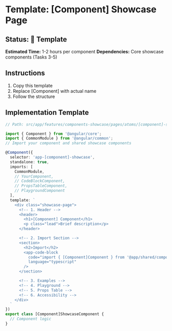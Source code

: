 # Template: [Component] Showcase Page

## Status: 🔴 Template
**Estimated Time:** 1-2 hours per component
**Dependencies:** Core showcase components (Tasks 3-5)

## Instructions
1. Copy this template
2. Replace [Component] with actual name
3. Follow the structure

## Implementation Template

```typescript
// Path: src/app/features/components-showcase/pages/atoms/[component]-showcase.component.ts

import { Component } from '@angular/core';
import { CommonModule } from '@angular/common';
// Import your component and shared showcase components

@Component({
  selector: 'app-[component]-showcase',
  standalone: true,
  imports: [
    CommonModule,
    // YourComponent,
    // CodeBlockComponent,
    // PropsTableComponent,
    // PlaygroundComponent
  ],
  template: `
    <div class="showcase-page">
      <!-- 1. Header -->
      <header>
        <h1>[Component] Component</h1>
        <p class="lead">Brief description</p>
      </header>

      <!-- 2. Import Section -->
      <section>
        <h2>Import</h2>
        <app-code-block 
          code="import { [Component]Component } from '@app/shared/components/[component]';"
          language="typescript"
        />
      </section>

      <!-- 3. Examples -->
      <!-- 4. Playground -->
      <!-- 5. Props Table -->
      <!-- 6. Accessibility -->
    </div>
  `
})
export class [Component]ShowcaseComponent {
  // Component logic
}
```
